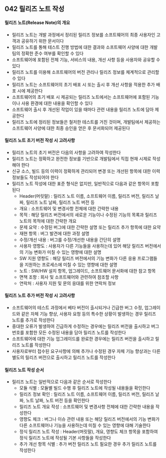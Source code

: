 ## 042 릴리즈 노트 작성

#### 릴리즈 노트(Release Note)의 개요

- 릴리즈 노트는 개발 과정에서 정리된 릴리즈 정보를 소프트웨어의 최종 사용자인 고객과 공유하기 위한 문서이다
- 릴리즈 노트를 통해 테스트 진행 방법에 대한 결과와 소프트웨어 사양에 대한 개발팀의 정확한 준수 여부를 확인할 수 있다
- 소프트웨어에 포함된 전체 기능, 서비스의 내용, 개선 사항 등을 사용자와 공유할 수 있다
- 릴리즈 노트를 이용해 소프트웨어의 버전 관리나 릴리즈 정보를 체계적으로 관리할 수 있다
- 릴리즈 노트는 소프트웨어의 초기 배포 시 또는 출시 후 개선 사항을 적용한 추가 배포 시에 제공한다
- 소프트웨어의 초기 배포 시 제공되는 릴리즈 노트에서는 소프트웨어에 포함된 기능이나 사용 환경에 대한 내용을 확인할 수 있다
- 소프트웨어 출시 후 개선된 작업이 있을 때마다 관련 내용을 릴리즈 노트에 담아 제공한다
- 릴리즈 노트에 정리된 정보들은 철저한 테스트를 거친 것이며, 개발팀에서 제공하는 소프트웨어 사양에 대한 최종 승인을 얻은 후 문서화되어 제공된다



#### 릴리즈 노트 초기 버전 작성 시 고려사항

- 릴리즈 노트의 초기 버전은 다음의 사항을 고려하여 작성한다
- 릴리즈 노트는 정확하고 완전한 정보를 기반으로 개발팀에서 직접 현재 시제로 작성해야 한다
- 신규 소스, 빌드 등의 이력이 정확하게 관리되어 변경 또는 개선된 항목에 대한 이력 정보들도 작성되어야 한다
- 릴리즈 노트 작성에 대한 표준 형식은 없지만, 일반적으로 다음과 같은 항목이 포함된다
  - Header(머릿말) : 릴리즈 노트 이름, 소프트웨어 이름, 릴리즈 버전, 릴리즈 날짜, 릴리즈 노트 날짜, 릴리즈 노트 버전 등
  - 개요 : 소프트웨어 및 변경사항 전체에 대한 간략한 내용
  - 목적 : 해당 릴리즈 버전에서의 새로운 기능이나 수정된 기능의 목록과 릴리즈 노트의 목적에 대한 간략한 개요
  - 문제 요약 : 수정된 버그에 대한 간략한 설명 또는 릴리즈 추가 항목에 대한 요약
  - 재현 항목 : 버그 발견에 대한 과정 설명
  - 수정/개선 내용 : 버그를 수정/개선한 내용을 간단히 설명
  - 사용자 영향도 : 사용자가 다른 기능들을 사용하는데 있어 해당 릴리즈 버전에서의 기능 변화가 미칠 수 있는 영향에 대한 설명
  - SW 지원 영향도 : 해당 릴리즈 버전에서의 기능 변화가 다른 응용 프로그램들을 지원하는 프로세스에 미칠 수 있는 영향에 대한 설명
  - 노트 : SW/HW 설치 항목, 업그레이드, 소프트웨어 문서화에 대한 참고 항목
  - 면책 조항 : 회사 및 소프트웨어와 관련하여 참조할 사항
  - 연락처 : 사용자 지원 및 문의 응대를 위한 연락처 정보



#### 릴리즈 노트 추가 버전 작성 시 고려사항

- 소프트웨어의 테스트 과정에서 베타 버전이 출시되거나 긴급한 버그 수정, 업그레이드와 같은 자체 기능 향상, 사용자 요청 등의 특수한 상황이 발생하는 경우 릴리즈 노트를 추가로 작성한다
- 중대한 오류가 발생하여 긴급하게 수정하는 경우에는 릴리즈 버전을 출시하고 버그 번호를 포함한 모든 수정된 내용을 담아 릴리즈 노트를 작성한다
- 소프트웨어에 대한 기능 업그레이드를 완료한 경우에는 릴리즈 버전을 출시하고 릴리즈 노트를 작성한다
- 사용자로부터 접수된 요구사항에 의해 추가나 수정된 경우 자체 기능 향상과는 다른 별도의 릴리즈 버전으로 출시하고 릴리즈 노트를 작성한다



#### 릴리즈 노트 작성 순서

- 릴리즈 노트는 일반적으로 다음과 같은 순서로 작성한다
  - 모듈 식별 : 모듈별 빌드 수행 후 릴리즈 노트에 작성될 내용들을 확인한다
  - 릴리즈 정보 확인 : 릴리즈 노트 이름, 소프트웨어 이름, 릴리즈 버전, 릴리즈 날짜, 노트 날짜, 노트 버전 등을 확인한다
  - 릴리즈 노트 개요 작성 : 소프트웨어 및 변경사항 전체에 대한 간략한 내용을 작성한다
  - 영향도 체크 : 버그나 이슈 관련 내용 또는 해당 릴리즈 버전에서의 기능 변화가 다른 소프트웨어나 기능을 사용하는데 미칠 수 있는 영향에 대해 기술한다
  - 정식 릴리즈 노트 작성 : Header(머릿말), 개요, 영향도 체크 항목을 포함하여 정식 릴리즈 노트에 작성될 기본 사항들을 작성한다
  - 추가 개선 항목 식별 : 추가 버전 릴리즈 노트 필요한 경우 추가 릴리즈 노트를 작성한다